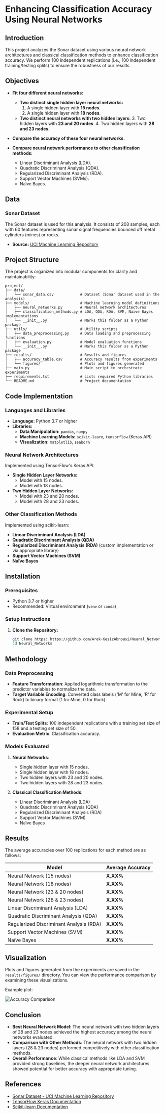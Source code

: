 # Enhancing Classification Accuracy Using Neural Networks

## Introduction

This project analyzes the Sonar dataset using various neural network architectures and classical classification methods to enhance classification accuracy. We perform 100 independent replications (i.e., 100 independent training/testing splits) to ensure the robustness of our results.

## Objectives

- **Fit four different neural networks:**
  - **Two distinct single hidden layer neural networks:**
    1. A single hidden layer with **15 nodes**.
    2. A single hidden layer with **18 nodes**.
  - **Two distinct neural networks with two hidden layers:**
    3. Two hidden layers with **23 and 20 nodes**.
    4. Two hidden layers with **28 and 23 nodes**.

- **Compare the accuracy of these four neural networks.**

- **Compare neural network performance to other classification methods:**
  - Linear Discriminant Analysis (LDA).
  - Quadratic Discriminant Analysis (QDA).
  - Regularized Discriminant Analysis (RDA).
  - Support Vector Machines (SVMs).
  - Naïve Bayes.

## Data

### Sonar Dataset

The Sonar dataset is used for this analysis. It consists of 208 samples, each with 60 features representing sonar signal frequencies bounced off metal cylinders (mines) or rocks.

- **Source:** [UCI Machine Learning Repository](https://archive.ics.uci.edu/ml/datasets/connectionist+bench+(sonar%2C+mines+vs.+rocks))

## Project Structure

The project is organized into modular components for clarity and maintainability:
```plaintext
project/
├── data/
│   └── sonar_data.csv            # Dataset (Sonar dataset used in the analysis)
├── models/                       # Machine learning model definitions
│   ├── neural_networks.py        # Neural network architectures
│   ├── classification_methods.py # LDA, QDA, RDA, SVM, Naïve Bayes implementations
│   └── __init__.py               # Marks this folder as a Python package
├── utils/                        # Utility scripts
│   ├── data_preprocessing.py     # Data loading and preprocessing functions
│   ├── evaluation.py             # Model evaluation functions
│   └── __init__.py               # Marks this folder as a Python package
├── results/                      # Results and figures
│   ├── accuracy_table.csv        # Accuracy results from experiments
│   └── figures/                  # Plots and figures generated
├── main.py                       # Main script to orchestrate experiments
├── requirements.txt              # Lists required Python libraries
└── README.md                     # Project documentation
```
## Code Implementation

### Languages and Libraries

- **Language:** Python 3.7 or higher
- **Libraries:**
  - **Data Manipulation:** `pandas`, `numpy`
  - **Machine Learning Models:** `scikit-learn`, `tensorflow` (Keras API)
  - **Visualization:** `matplotlib`, `seaborn`

### Neural Network Architectures

Implemented using TensorFlow's Keras API:

- **Single Hidden Layer Networks:**
  - Model with 15 nodes.
  - Model with 18 nodes.
- **Two Hidden Layer Networks:**
  - Model with 23 and 20 nodes.
  - Model with 28 and 23 nodes.

### Other Classification Methods

Implemented using scikit-learn:

- **Linear Discriminant Analysis (LDA)**
- **Quadratic Discriminant Analysis (QDA)**
- **Regularized Discriminant Analysis (RDA)** (custom implementation or via appropriate library)
- **Support Vector Machines (SVM)**
- **Naïve Bayes**

## Installation

### Prerequisites

- Python 3.7 or higher
- Recommended: Virtual environment (`venv` or `conda`)

### Setup Instructions

1. **Clone the Repository:**

   ```bash
   git clone https: https://github.com/Arek-KesizAbnousi/Neural_Networks.git
   cd Neural_Networks


 ## **Methodology**

 ### Data Preprocessing

- **Feature Transformation**: Applied logarithmic transformation to the predictor variables to normalize the data.
- **Target Variable Encoding**: Converted class labels ('M' for Mine, 'R' for Rock) to binary format (1 for Mine, 0 for Rock).

### Experimental Setup

- **Train/Test Splits**: 100 independent replications with a training set size of 158 and a testing set size of 50.
- **Evaluation Metric**: Classification accuracy.

### Models Evaluated

1. **Neural Networks**:
   - Single hidden layer with 15 nodes.
   - Single hidden layer with 18 nodes.
   - Two hidden layers with 23 and 20 nodes.
   - Two hidden layers with 28 and 23 nodes.

2. **Classical Classification Methods**:
   - Linear Discriminant Analysis (LDA)
   - Quadratic Discriminant Analysis (QDA)
   - Regularized Discriminant Analysis (RDA)
   - Support Vector Machines (SVM)
   - Naïve Bayes
  
## Results

The average accuracies over 100 replications for each method are as follows:

| Model                                   | Average Accuracy |
|-----------------------------------------|------------------|
| Neural Network (15 nodes)               | **X.XX%**        |
| Neural Network (18 nodes)               | **X.XX%**        |
| Neural Network (23 & 20 nodes)          | **X.XX%**        |
| Neural Network (28 & 23 nodes)          | **X.XX%**        |
| Linear Discriminant Analysis (LDA)      | **X.XX%**        |
| Quadratic Discriminant Analysis (QDA)   | **X.XX%**        |
| Regularized Discriminant Analysis (RDA) | **X.XX%**        |
| Support Vector Machines (SVM)           | **X.XX%**        |
| Naïve Bayes                             | **X.XX%**        |



## Visualization

Plots and figures generated from the experiments are saved in the `results/figures/` directory. You can view the performance comparison by examining these visualizations.

Example plot:

![Accuracy Comparison](results/figures/accuracy_comparison.png)



## Conclusion

- **Best Neural Network Model**: The neural network with two hidden layers of 28 and 23 nodes achieved the highest accuracy among the neural networks evaluated.
- **Comparison with Other Methods**: The neural network with two hidden layers (28 & 23 nodes) performed competitively with other classification methods.
- **Overall Performance**: While classical methods like LDA and SVM provided strong baselines, the deeper neural network architectures showed potential for better accuracy with appropriate tuning.

## References

- [Sonar Dataset - UCI Machine Learning Repository](https://archive.ics.uci.edu/ml/datasets/connectionist+bench+(sonar%2C+mines+vs.+rocks))
- [TensorFlow Keras Documentation](https://www.tensorflow.org/api_docs/python/tf/keras)
- [Scikit-learn Documentation](https://scikit-learn.org/stable/)

